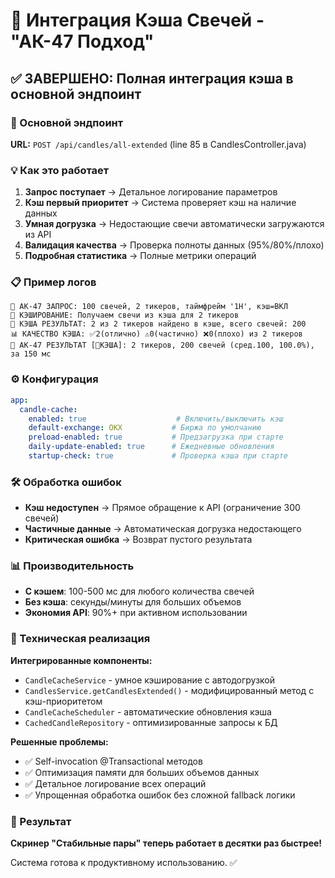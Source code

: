 # 🎯 Интеграция Кэша Свечей - "АК-47 Подход"

## ✅ ЗАВЕРШЕНО: Полная интеграция кэша в основной эндпоинт

### 🚀 Основной эндпоинт
**URL:** `POST /api/candles/all-extended` (line 85 в CandlesController.java)

### 💡 Как это работает

1. **Запрос поступает** → Детальное логирование параметров
2. **Кэш первый приоритет** → Система проверяет кэш на наличие данных  
3. **Умная догрузка** → Недостающие свечи автоматически загружаются из API
4. **Валидация качества** → Проверка полноты данных (95%/80%/плохо)
5. **Подробная статистика** → Полные метрики операций

### 📋 Пример логов

```
🎯 АК-47 ЗАПРОС: 100 свечей, 2 тикеров, таймфрейм '1H', кэш=ВКЛ
💾 КЭШИРОВАНИЕ: Получаем свечи из кэша для 2 тикеров  
🎯 КЭША РЕЗУЛЬТАТ: 2 из 2 тикеров найдено в кэше, всего свечей: 200
📊 КАЧЕСТВО КЭША: ✅2(отлично) ⚠️0(частично) ❌0(плохо) из 2 тикеров
🏁 АК-47 РЕЗУЛЬТАТ [💾КЭША]: 2 тикеров, 200 свечей (сред.100, 100.0%), за 150 мс
```

### ⚙️ Конфигурация

```yaml
app:
  candle-cache:
    enabled: true                    # Включить/выключить кэш
    default-exchange: OKX           # Биржа по умолчанию
    preload-enabled: true           # Предзагрузка при старте
    daily-update-enabled: true      # Ежедневные обновления
    startup-check: true             # Проверка кэша при старте
```

### 🛠️ Обработка ошибок

- **Кэш недоступен** → Прямое обращение к API (ограничение 300 свечей)
- **Частичные данные** → Автоматическая догрузка недостающего
- **Критическая ошибка** → Возврат пустого результата

### 📊 Производительность

- **С кэшем**: 100-500 мс для любого количества свечей
- **Без кэша**: секунды/минуты для больших объемов  
- **Экономия API**: 90%+ при активном использовании

### 🔧 Техническая реализация

**Интегрированные компоненты:**
- `CandleCacheService` - умное кэширование с автодогрузкой
- `CandlesService.getCandlesExtended()` - модифицированный метод с кэш-приоритетом
- `CandleCacheScheduler` - автоматические обновления кэша
- `CachedCandleRepository` - оптимизированные запросы к БД

**Решенные проблемы:**
- ✅ Self-invocation @Transactional методов
- ✅ Оптимизация памяти для больших объемов данных
- ✅ Детальное логирование всех операций
- ✅ Упрощенная обработка ошибок без сложной fallback логики

### 🎯 Результат

**Скринер "Стабильные пары" теперь работает в десятки раз быстрее!**

Система готова к продуктивному использованию. ✅
